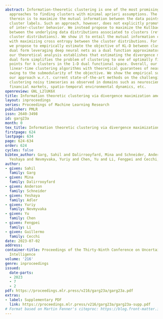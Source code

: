 ```yaml
---
abstract: Information-theoretic clustering is one of the most promising and principled
  approaches to finding clusters with minimal apriori assumptions. The key criterion
  therein is to maximize the mutual information between the data points and their
  cluster labels. Such an approach, however, does not explicitly promote any type
  of inter-cluster behavior. We instead propose to maximize the Kullback-Leibler divergence
  between the underlying data distributions associated to clusters (referred to as
  cluster distributions). We show it to entail the mutual information criterion along
  with maximizing cross entropy between the cluster distributions. For practical efficiency,
  we propose to empirically estimate the objective of KL-D between clusters in its
  dual form leveraging deep neural nets as a dual function approximator. Remarkably,
  our theoretical analysis establishes that estimating the divergence measure in its
  dual form simplifies the problem of clustering to one of optimally finding k-1 cut
  points for k clusters in the 1-D dual functional space. Overall, our approach enables
  linear-time clustering algorithms with theoretical guarantees of near-optimality,
  owing to the submodularity of the objective. We show the empirical superiority of
  our approach w.r.t. current state-of-the-art methods on the challenging task of
  clustering noisy timeseries as observed in domains such as neuroscience, healthcare,
  financial markets, spatio-temporal environmental dynamics, etc.
openreview: GNL_L2lUK6X
title: Information theoretic clustering via divergence maximization among clusters
layout: inproceedings
series: Proceedings of Machine Learning Research
publisher: PMLR
issn: 2640-3498
id: garg23a
month: 0
tex_title: Information theoretic clustering via divergence maximization among clusters
firstpage: 624
lastpage: 634
page: 624-634
order: 624
cycles: false
bibtex_author: Garg, Sahil and Dalirrooyfard, Mina and Schneider, Anderson and Adler,
  Yeshaya and Nevmyvaka, Yuriy and Chen, Yu and Li, Fengpei and Cecchi, Guillermo
author:
- given: Sahil
  family: Garg
- given: Mina
  family: Dalirrooyfard
- given: Anderson
  family: Schneider
- given: Yeshaya
  family: Adler
- given: Yuriy
  family: Nevmyvaka
- given: Yu
  family: Chen
- given: Fengpei
  family: Li
- given: Guillermo
  family: Cecchi
date: 2023-07-02
address:
container-title: Proceedings of the Thirty-Ninth Conference on Uncertainty in Artificial
  Intelligence
volume: '216'
genre: inproceedings
issued:
  date-parts:
  - 2023
  - 7
  - 2
pdf: https://proceedings.mlr.press/v216/garg23a/garg23a.pdf
extras:
- label: Supplementary PDF
  link: https://proceedings.mlr.press/v216/garg23a/garg23a-supp.pdf
# Format based on Martin Fenner's citeproc: https://blog.front-matter.io/posts/citeproc-yaml-for-bibliographies/
---
```

